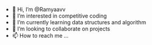 - 👋 Hi, I’m @Ramyaavv
- 👀 I’m interested in competitive coding
- 🌱 I’m currently learning data structures and algorithm
- 💞️ I’m looking to collaborate on projects
- 📫 How to reach me ...

<!---
Ramyaavv/Ramyaavv is a ✨ special ✨ repository because its `README.md` (this file) appears on your GitHub profile.
You can click the Preview link to take a look at your changes.
--->
